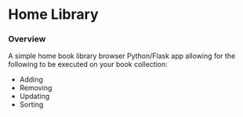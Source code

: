 # Home Library 

### Overview 
A simple home book library browser Python/Flask app allowing for the following to be executed on your book collection:
- Adding
- Removing
- Updating
- Sorting
